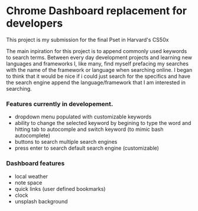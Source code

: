 # Chrome Dashboard replacement for developers

This project is my submission for the final Pset in Harvard's CS50x

The main inpiration for this project is to append commonly used keywords to search terms. Between every day development projects and learning new languages and frameworks I, like many, find myself prefacing my searches with the name of the framework or language when searching online. I began to think that it would be nice if i could just search for the specifics and have the search engine append the language/framework that I am interested in searching.

### Features currently in developement.

- dropdown menu populated with customizable keywords
- ability to change the selected keyword by begining to type the word and hitting tab to autocomple and switch keyword (to mimic bash autocomplete)
- buttons to search multiple search engines
- press enter to search default search engine (customizable)

### Dashboard features

- local weather 
- note space
- quick links (user defined bookmarks)
- clock
- unsplash background

